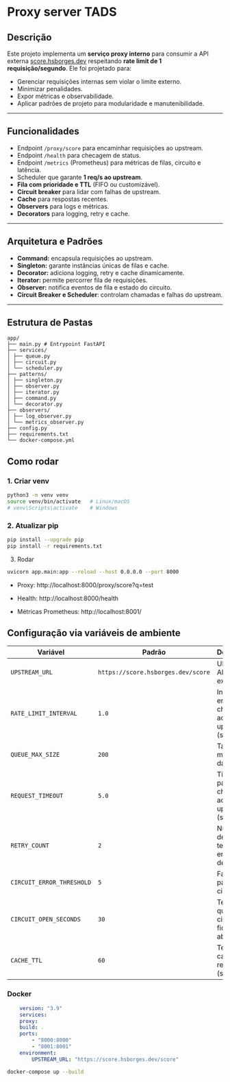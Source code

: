 # Proxy server TADS

## Descrição

Este projeto implementa um **serviço proxy interno** para consumir a API externa [score.hsborges.dev](https://score.hsborges.dev/docs) respeitando **rate limit de 1 requisição/segundo**. Ele foi projetado para:

- Gerenciar requisições internas sem violar o limite externo.
- Minimizar penalidades.
- Expor métricas e observabilidade.
- Aplicar padrões de projeto para modularidade e manutenibilidade.

---

## Funcionalidades

- Endpoint `/proxy/score` para encaminhar requisições ao upstream.
- Endpoint `/health` para checagem de status.
- Endpoint `/metrics` (Prometheus) para métricas de filas, circuito e latência.
- Scheduler que garante **1 req/s ao upstream**.
- **Fila com prioridade e TTL** (FIFO ou customizável).
- **Circuit breaker** para lidar com falhas de upstream.
- **Cache** para respostas recentes.
- **Observers** para logs e métricas.
- **Decorators** para logging, retry e cache.

---

## Arquitetura e Padrões

- **Command:** encapsula requisições ao upstream.
- **Singleton:** garante instâncias únicas de filas e cache.
- **Decorator:** adiciona logging, retry e cache dinamicamente.
- **Iterator:** permite percorrer fila de requisições.
- **Observer:** notifica eventos de fila e estado do circuito.
- **Circuit Breaker e Scheduler**: controlam chamadas e falhas do upstream.

---

## Estrutura de Pastas

``` 
app/
├── main.py # Entrypoint FastAPI
├── services/
│ ├── queue.py
│ ├── circuit.py
│ └── scheduler.py
├── patterns/
│ ├── singleton.py
│ ├── observer.py
│ ├── iterator.py
│ ├── command.py
│ └── decorator.py
├── observers/
│ ├── log_observer.py
│ └── metrics_observer.py
├── config.py
├── requirements.txt
└── docker-compose.yml
```

## Como rodar 

### 1. Criar venv

```bash
python3 -m venv venv
source venv/bin/activate   # Linux/macOS
# venv\Scripts\activate    # Windows
```

### 2. Atualizar pip

```bash
pip install --upgrade pip
pip install -r requirements.txt
```

3. Rodar

```bash
uvicorn app.main:app --reload --host 0.0.0.0 --port 8000
```

- Proxy: http://localhost:8000/proxy/score?q=test

- Health: http://localhost:8000/health

- Métricas Prometheus: http://localhost:8001/

## Configuração via variáveis de ambiente

| Variável                 | Padrão                            | Descrição                             |
|---------------------------|----------------------------------|---------------------------------------|
| `UPSTREAM_URL`            | `https://score.hsborges.dev/score` | URL da API externa                     |
| `RATE_LIMIT_INTERVAL`     | `1.0`                             | Intervalo entre chamadas ao upstream (s) |
| `QUEUE_MAX_SIZE`          | `200`                             | Tamanho máximo da fila                 |
| `REQUEST_TIMEOUT`         | `5.0`                             | Timeout para chamadas ao upstream (s) |
| `RETRY_COUNT`             | `2`                               | Número de tentativas em caso de falha |
| `CIRCUIT_ERROR_THRESHOLD` | `5`                               | Falhas para abrir circuito            |
| `CIRCUIT_OPEN_SECONDS`    | `30`                              | Tempo que o circuito fica aberto (s)  |
| `CACHE_TTL`               | `60`                              | Tempo de cache das respostas (s)      |


### Docker

```yaml
    version: "3.9"
    services:
    proxy:
    build: .
    ports:
        - "8000:8000"
        - "8001:8001"
    environment:
        UPSTREAM_URL: "https://score.hsborges.dev/score"
```

```bash
docker-compose up --build
```